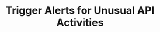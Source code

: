 ---
title: Trigger Alerts for Unusual API Activities
slug: /api-runtime/trigger-alerts-of-unusual-api-activities
---